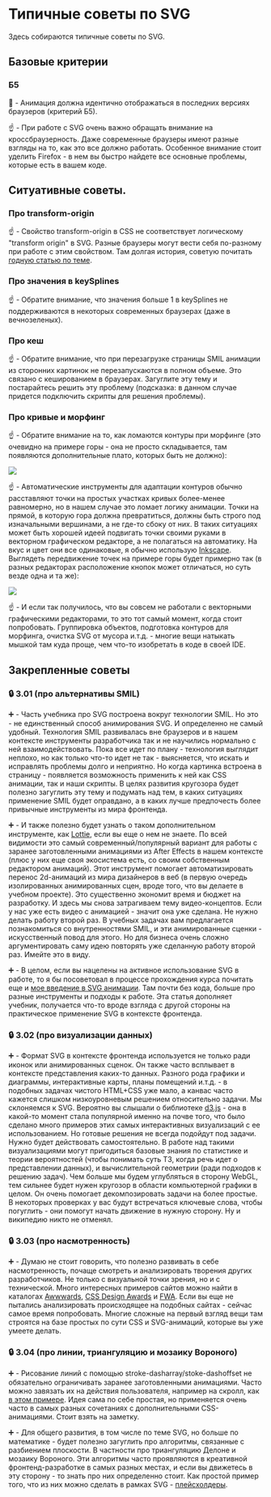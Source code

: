 # Типичные советы по SVG


Здесь собираются типичные советы по SVG.


## Базовые критерии

### Б5

:red_circle: - Анимация должна идентично отображаться в последних версиях браузеров (критерий Б5).

:point_up: - При работе с SVG очень важно обращать внимание на кроссбраузерность. Даже современные браузеры имеют разные взгляды на то, как это все должно работать. Особенное внимание стоит уделить Firefox - в нем вы быстро найдете все основные проблемы, которые есть в вашем коде.


## Ситуативные советы.


### Про transform-origin

:point_up: - Свойство transform-origin в CSS не соответствует логическому "transform origin" в SVG. Разные браузеры могут вести себя по-разному при работе с этим свойством. Там долгая история, советую почитать [годную статью по теме](https://css-tricks.com/transforms-on-svg-elements/).


### Про значения в keySplines

:point_up: - Обратите внимание, что значения больше 1 в keySplines не поддерживаются в некоторых современных браузерах (даже в вечнозеленых).


### Про кеш

:point_up: - Обратите внимание, что при перезагрузке страницы SMIL анимации из сторонних картинок не перезапускаются в полном объеме. Это связано с кешированием в браузерах. Загуглите эту тему и постарайтесь решить эту проблему (подсказка: в данном случае придется подключить скрипты для решения проблемы).


### Про кривые и морфинг

:point_up: - Обратите внимание на то, как ломаются контуры при морфинге (это очевидно на примере горы - она не просто складывается, там появляются дополнительные плато, которых быть не должно):

![](https://habrastorage.org/webt/nd/xr/se/ndxrsefkmxnghjvdspsxsgrsaea.jpeg)

:point_up: - Автоматические инструменты для адаптации контуров обычно расставляют точки на простых участках кривых более-менее равномерно, но в нашем случае это ломает логику анимации. Точки на прямой, в которую гора должна превратиться, должны быть строго под изначальными вершинами, а не где-то сбоку от них. В таких ситуациях может быть хорошей идеей подвигать точки своими руками в векторном графическом редакторе, а не полагаться на автоматику. На вкус и цвет они все одинаковые, я обычно использую [Inkscape](https://inkscape.org/). Выглядеть передвижение точек на примере горы будет примерно так (в разных редакторах расположение кнопок может отличаться, но суть везде одна и та же):

![](https://habrastorage.org/webt/ga/gz/3n/gagz3n9h6gkpydu5niyx_3jtnti.jpeg)

:point_up: - И если так получилось, что вы совсем не работали с векторными графическими редакторами, то это тот самый момент, когда стоит попробовать. Группировка объектов, подготовка контуров для морфинга, очистка SVG от мусора и.т.д. - многие вещи натыкать мышкой там куда проще, чем что-то изобретать в коде в своей IDE.


## Закрепленные советы


### :lock: 3.01 (про альтернативы SMIL)

:heavy_plus_sign: - Часть учебника про SVG построена вокруг технологии SMIL. Но это - не единственный способ анимирования SVG. И определенно не самый удобный. Технология SMIL развивалась вне браузеров и в нашем контексте инструменты разработчика так и не научились нормально с ней взаимодействовать. Пока все идет по плану - технология выглядит неплохо, но как только что-то идет не так - выясняется, что искать и исправлять проблемы долго и неприятно. Но когда картинка встроена в страницу - появляется возможность применить к ней как CSS анимации, так и наши скрипты. В целях развития кругозора будет полезно загуглить эту тему и подумать над тем, в каких ситуациях применение SMIL будет оправдано, а в каких лучше предпочесть более привычные инструменты из мира фронтенда.

:heavy_plus_sign: - И также полезно будет узнать о таком дополнительном инструменте, как [Lottie](https://github.com/airbnb/lottie-web), если вы еще о нем не знаете. По всей видимости это самый современный/популярный вариант для работы с заранее заготовленными анимациями из After Effects в нашем контексте (плюс у них еще своя экосистема есть, со своим собственным редактором анимаций). Этот инструмент помогает автоматизировать перенос 2d-анимаций из мира дизайнеров в веб (в первую очередь изолированных анимированных сцен, вроде того, что вы делаете в учебном проекте). Это существенно экономит время и бюджет на разработку. И здесь мы снова затрагиваем тему видео-концептов. Если у нас уже есть видео с анимацией - значит она уже сделана. Не нужно делать работу второй раз. В учебных задачах вам предлагается познакомиться со внутренностями SMIL, и эти анимированные сценки - искусственный повод для этого. Но для бизнеса очень сложно аргументировать саму идею повторять уже сделанную работу второй раз. Имейте это в виду.

:heavy_plus_sign: - В целом, если вы нацелены на активное использование SVG в работе, то я бы посоветовал в процессе прохождения курса почитать еще и [мое введение в SVG анимации](https://habr.com/ru/post/667116/). Там почти без кода, больше про разные инструменты и подходы к работе. Эта статья дополняет учебник, получается что-то вроде взгляда с другой стороны на практическое применение SVG в контексте фронтенда.


### :lock: 3.02 (про визуализации данных)

:heavy_plus_sign: - Формат SVG в контексте фронтенда используется не только ради иконок или анимированных сценок. Он также часто всплывает в контексте представления каких-то данных. Разного рода графики и диаграммы, интерактивные карты, планы помещений и.т.д. - в подобных задачах чистого HTML+CSS уже мало, а канвас часто кажется слишком низкоуровневым решением относительно задачи. Мы склоняемся к SVG. Вероятно вы слышали о библиотеке [d3.js](https://d3js.org/) - она в какой-то момент стала популярной именно на почве того, что было сделано много примеров этих самых интерактивных визуализаций с ее использованием. Но готовые решения не всегда подойдут под задачи. Нужно будет действовать самостоятельно. В работе над такими визуализациями могут пригодиться базовые знания по статистике и теории вероятностей (чтобы понимать суть ТЗ, когда речь идет о представлении данных), и вычислительной геометрии (ради подходов к решению задач). Чем больше мы будем углубляться в сторону WebGL, тем сильнее будет нужен кругозор в области компьютерной графики в целом. Он очень помогает декомпозировать задачи на более простые. В некоторых проверках у вас будут встречаться ключевые слова, чтобы погуглить - они помогут начать движение в нужную сторону. Ну и википедию никто не отменял.


### :lock: 3.03 (про насмотренность)

:heavy_plus_sign: - Думаю не стоит говорить, что полезно развивать в себе насмотренность, почаще смотреть и анализировать творения других разработчиков. Не только с визуальной точки зрения, но и с технической. Много интересных примеров сайтов можно найти в каталогах [Awwwards](https://www.awwwards.com/), [CSS Design Awards](https://cssdesignawards.com/) и [FWA](https://thefwa.com/). Если вы еще не пытались анализировать происходящее на подобных сайтах - сейчас самое время попробовать. Многие сложные на первый взгляд вещи там строятся на базе простых по сути CSS и SVG-анимаций, которые вы уже умеете делать.


### :lock: 3.04 (про линии, триангуляцию и мозаику Вороного)

:heavy_plus_sign: - Рисование линий с помощью stroke-dasharray/stoke-dashoffset не обязательно ограничивать заранее заготовленными анимациями. Часто можно завязать их на действия пользователя, например на скролл, как [в этом примере](https://codepen.io/sfi0zy/pen/wVJBGB). Идея сама по себе простая, но применяется очень часто в самых разных сочетаниях с дополнительными CSS-анимациями. Стоит взять на заметку.

:heavy_plus_sign: - Для общего развития, в том числе по теме SVG, но больше по математике - будет полезно загуглить про алгоритмы, связанные с разбиением плоскости. В частности про триангуляцию Делоне и мозаику Вороного. Эти алгоритмы часто проявляются в креативной фронтенд-разработке в самых разных местах, и если вы движетесь в эту сторону - то знать про них определенно стоит. Как простой пример того, что из них можно сделать в рамках SVG - [плейсхолдеры](https://habr.com/ru/post/431232/).


